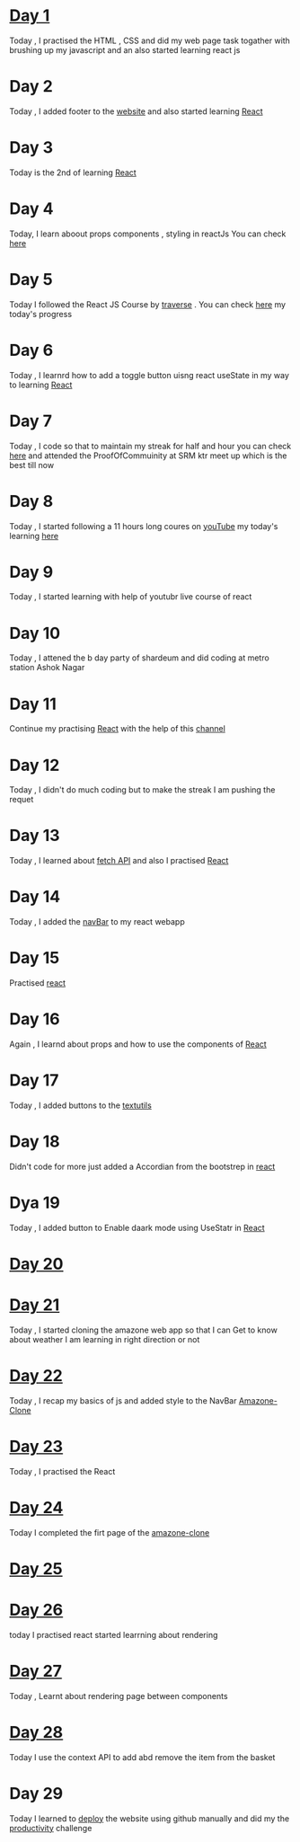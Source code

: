 
# [Day 1](https://github.com/Anshojha/WebPage-3rd-Task/commit/88b54f41136dfa67450b9144f85ab5af0fd90d49) 
Today , I practised the HTML , CSS and did my web page task togather with brushing up my javascript and an also started learning react js
# Day 2
Today , I added footer to the [website](https://github.com/Anshojha/WebPage-3rd-Task/commit/857487029e4380ecddcd630a699e51116900cf92) and also started learning [React](https://github.com/Anshojha/React_Js/commit/f51fbbefe29f2ecc6ff9d53bd872012972859014)
# Day 3
Today is the 2nd of learning [React](https://github.com/Anshojha/React_Js/commit/07f78f95eba8b4eef15c9c98d978adae2a560578) 
# Day 4
Today, I learn aboout props components , styling in reactJs You can check [here](https://github.com/Anshojha/React_Js/commit/e10b297ac9d10c00abb10ac30241a5d944708c53)
# Day 5
Today I followed the React JS Course by [traverse](https://www.youtube.com/watch?v=w7ejDZ8SWv8&t=4047s) . You can check [here](https://github.com/Anshojha/React_Js/commit/5f5434b61d9b8ed0f7cf88158d8f27d16e68fe80) my today's progress 
# Day 6
Today , I learnrd how to add a toggle button uisng react useState in my way to learning [React](https://github.com/Anshojha/React_Js/commit/00702e5b8b4acf857e3cb54851d2d65768781df8)
# Day 7
Today , I code so that to maintain my streak for half and hour you can check [here](https://github.com/Anshojha/React_Js/commit/eae7241ba1cbc960b8410009a1d85111952bfc26) and attended the ProofOfCommuinity at SRM ktr meet up which is the best till now 
# Day 8 
Today , I started following a 11 hours long coures on [youTube](https://www.youtube.com/watch?v=bMknfKXIFA8&t=1771s) my today's learning [here](https://github.com/Anshojha/React_Js/commit/7f9e929d8b75dfc4a8335499c3a0c7ae8dbb9dfc)
# Day 9
Today , I started learning with help of youtubr live course of react
# Day 10
Today , I attened the b day party of shardeum and did coding at metro station Ashok Nagar
# Day 11 
Continue my practising [React](https://github.com/Anshojha/React_Js/commit/a6a769a83dc40e87f1678c39712f5a0c7afa381b) with the help of this [channel](https://www.youtube.com/watch?v=bmpI252DmiI&t=559s) 
# Day 12 
Today , I didn't do much coding but to make the streak I am pushing the requet
# Day 13
Today , I learned about [fetch API](https://github.com/Anshojha/JavaScript/commit/25b1f2099c0c56073b16f7c796a901d3d77f8fd5) and also I practised [React](https://github.com/Anshojha/React_Js/commit/e5955bc43e3c271e17f36d563f8dc33947ef59ad)
# Day 14
Today , I added the [navBar](https://github.com/Anshojha/React_Js/commit/14385f75ca3f7af3f0bbe21c8e09557901b2130a) to my react webapp
# Day 15 
 Practised [react](https://github.com/Anshojha/React_Js/commit/9f2f761a9d0ba9c1e5a3b2c682e47642fdcf89ff)
# Day 16
Again , I learnd about props and how to use the components of [React](https://github.com/Anshojha/React_Js/commit/68fe9ecbfa710447ee810142cd057c575e7996a9)
# Day 17 
Today , I added buttons to the [textutils](https://github.com/Anshojha/React_Js/commit/be5f5118f9c95d39b47b14842e199b6496b58bf9) 
# Day 18
Didn't code for more just added a Accordian from the bootstrep in [react](https://github.com/Anshojha/React_Js/commit/9affb81035b7848899e5bcc9904d534db0f04709)
# Dya 19 
Today , I added button to Enable daark mode using UseStatr in [React](https://github.com/Anshojha/React_Js/commit/1898de9625cc12e52fc7c020f51afa6bed79c286)
# [Day 20](https://github.com/Anshojha/React_Js/commit/e8717bf35afac40ce97db87076f4867c2459ce49)

# [Day 21](https://github.com/Anshojha/React_Js/commit/681eb142bba64e8f641909c6b8e0a7cc1987f8cc)
Today , I started cloning the amazone web app so that I can Get to know about weather I am learning in right direction or not
# [Day 22](https://github.com/Anshojha/React_Js/commit/1fc9618ec0572880838d3fd3bd7c5c1c53c0a076)
Today , I recap my basics of js and added style to the NavBar [Amazone-Clone](https://github.com/Anshojha/React_Js/tree/main/amazone-clone)
# [Day 23](https://github.com/Anshojha/React_Js/commit/75210842feef4e39584c097a477601b908c34f96)
Today , I practised the React
# [Day 24](https://github.com/Anshojha/React_Js/commit/eec0177a750ad4b47cba8bf9c8c95436e4228b83) 
Today I completed the firt page of the [amazone-clone](https://github.com/Anshojha/React_Js/tree/main/amazone-clone)
# [Day 25](https://github.com/Anshojha/React_Js/commit/0ff2ffd01f3e1525c42782635dc16cb431f3a761) 
# [Day 26](https://github.com/Anshojha/React_Js/commit/40554d48d8b62be3851e8bf1a129747155c4bbe3)
today I practised react started learrning about rendering
# [Day 27](https://github.com/Anshojha/React_Js/commit/9c45fe665e0b2a2b497009b617189df7e619dc8c)
Today , Learnt about rendering page between components 
# [Day 28](https://github.com/Anshojha/React_Js/commit/56614bf041067e55766aa63cfbafd30dbb052a75)
Today I use the context API to add abd remove the item from the basket
# Day 29
Today I learned to [deploy](https://github.com/Anshojha/TextUtils) the website using github manually and did my the [productivity](https://github.com/Anshojha/React_Js/commit/1e902ff06776324ef7df8501c086c2cb6482bf46) challenge
